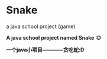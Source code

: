 # Snake
a java school project (game)  
  
    
    
**A java school project named Snake :D**  

**一个java小项目————贪吃蛇:D**
